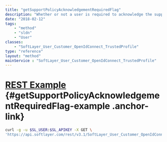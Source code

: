 ```yaml
---
title: "getSupportPolicyAcknowledgementRequiredFlag"
description: "Whether or not a user is required to acknowledge the support policy for portal access."
date: "2018-02-12"
tags:
    - "method"
    - "sldn"
    - "User"
classes:
    - "SoftLayer_User_Customer_OpenIdConnect_TrustedProfile"
type: "reference"
layout: "method"
mainService : "SoftLayer_User_Customer_OpenIdConnect_TrustedProfile"
---
```


# [REST Example](#getSupportPolicyAcknowledgementRequiredFlag-example) <a href="/article/rest/"><i class="fas fa-question"></i></a> {#getSupportPolicyAcknowledgementRequiredFlag-example .anchor-link} 
```bash
curl -g -u $SL_USER:$SL_APIKEY -X GET \
'https://api.softlayer.com/rest/v3.1/SoftLayer_User_Customer_OpenIdConnect_TrustedProfile/{SoftLayer_User_Customer_OpenIdConnect_TrustedProfileID}/getSupportPolicyAcknowledgementRequiredFlag'
```
